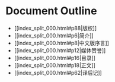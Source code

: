     

# Document Outline

- [[index_split_000.html#p88\|版权]]
- [[index_split_000.html#p6\|简介]]
- [[index_split_000.html#p8\|中文版序言]]
- [[index_split_000.html#p12\|媒体赞誉]]
- [[index_split_000.html#p16\|目录]]
- [[index_split_000.html#p18\|正文]]
- [[index_split_000.html#p62\|译后记]]
